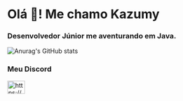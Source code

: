 <h1 align="left">Olá 👋! Me chamo Kazumy</h1>
<h3 align="left">Desenvolvedor Júnior me aventurando em Java.</h3>

![Anurag's GitHub stats](https://github-readme-stats.vercel.app/api?username=Vinnih-1&count_private=true&show_icons=true&theme=dark)


<h3 align="left">Meu Discord</h3>
<p align="left">
<a href="https://discord.gg/https://discord.gg/Rs4cwCbvnS" target="blank"><img align="center" src="https://cdn.jsdelivr.net/npm/simple-icons@3.0.1/icons/discord.svg" alt="https://discord.gg/Rs4cwCbvnS" height="30" width="40" /></a>
</p>
